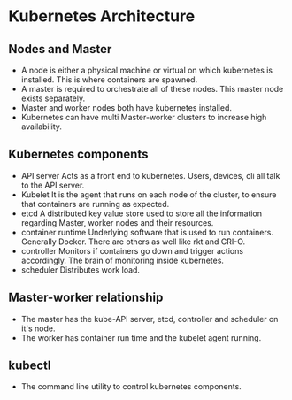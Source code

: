 # Kubernetes Architecture 

## Nodes and Master

- A node is either a physical machine or virtual on which kubernetes is installed. This is where containers are spawned.
- A master is required to orchestrate all of these nodes. This master node exists separately.
- Master and worker nodes both have kubernetes installed.
- Kubernetes can have multi Master-worker clusters to increase high availability.

## Kubernetes components 

- API server
	Acts as a front end to kubernetes. Users, devices, cli all talk to the API server.
- Kubelet
	It is the agent that runs on each node of the cluster, to ensure that containers are running as expected.
- etcd
	A distributed key value store used to store all the information regarding Master, worker nodes and their resources.
- container runtime
	Underlying software that is used to run containers. Generally Docker. There are others as well like rkt and CRI-O.
- controller
	Monitors if containers go down and trigger actions accordingly. The brain of monitoring inside kubernetes.
- scheduler
	Distributes work load.

## Master-worker relationship

- The master has the kube-API server, etcd, controller and scheduler on it's node.
- The worker has container run time and the kubelet agent running.

## kubectl

- The command line utility to control kubernetes components.

## 
